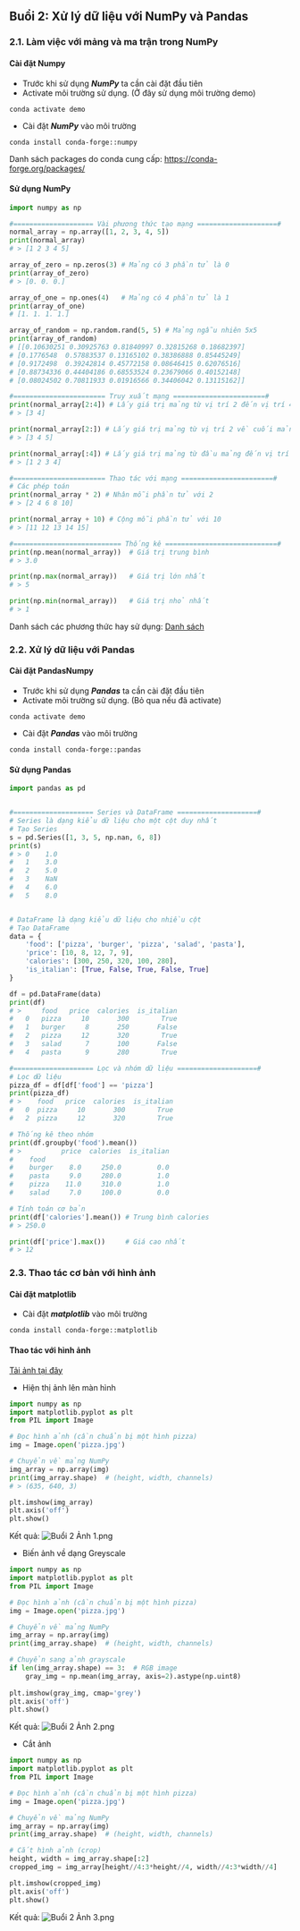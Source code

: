 ## Buổi 2: Xử lý dữ liệu với NumPy và Pandas

### 2.1. Làm việc với mảng và ma trận trong NumPy

#### Cài đặt Numpy

- Trước khi sử dụng _**NumPy**_ ta cần cài đặt đầu tiên
- Activate môi trường sử dụng. (Ở đây sử dụng môi trường demo)

```
conda activate demo
```

- Cài đặt _**NumPy**_ vào môi trường

```
conda install conda-forge::numpy
```

Danh sách packages do conda cung cấp: https://conda-forge.org/packages/

#### Sử dụng NumPy

```python
import numpy as np

#==================== Vài phương thức tạo mạng ====================#
normal_array = np.array([1, 2, 3, 4, 5])
print(normal_array)
# > [1 2 3 4 5]

array_of_zero = np.zeros(3) # Mảng có 3 phần tử là 0
print(array_of_zero)
# > [0. 0. 0.]

array_of_one = np.ones(4)   # Mảng có 4 phần tử là 1
print(array_of_one)
# [1. 1. 1. 1.]

array_of_random = np.random.rand(5, 5) # Mảng ngẫu nhiên 5x5
print(array_of_random)
# [[0.10630251 0.30925763 0.81840997 0.32815268 0.18682397]
# [0.1776548  0.57883537 0.13165102 0.38386888 0.85445249]
# [0.9172498  0.39242814 0.45772158 0.08646415 0.62076516]
# [0.88734336 0.44404186 0.68553524 0.23679066 0.40152148]
# [0.08024502 0.70811933 0.01916566 0.34406042 0.13115162]]

#======================= Truy xuất mạng =======================#
print(normal_array[2:4]) # Lấy giá trị mảng từ vị trí 2 đến vị trí 4 trong mảng
# > [3 4]

print(normal_array[2:]) # Lấy giá trị mảng từ vị trí 2 về cuối mảng
# > [3 4 5]

print(normal_array[:4]) # Lấy giá trị mảng từ đầu mảng đến vị trí 4 trong mảng
# > [1 2 3 4]

#======================= Thao tác với mạng =======================#
# Các phép toán
print(normal_array * 2) # Nhân mỗi phần tử với 2
# > [2 4 6 8 10]

print(normal_array + 10) # Cộng mỗi phần tử với 10
# > [11 12 13 14 15]

#=========================== Thống kê ============================#
print(np.mean(normal_array))  # Giá trị trung bình
# > 3.0

print(np.max(normal_array))   # Giá trị lớn nhất
# > 5

print(np.min(normal_array))   # Giá trị nhỏ nhất
# > 1
```

Danh sách các phương thức hay sử dụng: [Danh sách](./np_common.md)

### 2.2. Xử lý dữ liệu với Pandas

#### Cài đặt PandasNumpy

- Trước khi sử dụng _**Pandas**_ ta cần cài đặt đầu tiên
- Activate môi trường sử dụng. (Bỏ qua nếu đã activate)

```
conda activate demo
```

- Cài đặt _**Pandas**_ vào môi trường

```
conda install conda-forge::pandas
```

#### Sử dụng Pandas

```python
import pandas as pd


#==================== Series và DataFrame ====================#
# Series là dạng kiểu dữ liệu cho một cột duy nhất
# Tạo Series
s = pd.Series([1, 3, 5, np.nan, 6, 8])
print(s)
# > 0    1.0
#   1    3.0
#   2    5.0
#   3    NaN
#   4    6.0
#   5    8.0


# DataFrame là dạng kiểu dữ liệu cho nhiều cột
# Tạo DataFrame
data = {
	'food': ['pizza', 'burger', 'pizza', 'salad', 'pasta'],
	'price': [10, 8, 12, 7, 9],
	'calories': [300, 250, 320, 100, 280],
	'is_italian': [True, False, True, False, True]
}

df = pd.DataFrame(data)
print(df)
# >     food   price  calories  is_italian
#   0   pizza     10       300        True
#   1   burger     8       250       False
#   2   pizza     12       320        True
#   3   salad      7       100       False
#   4   pasta      9       280        True

#==================== Lọc và nhóm dữ liệu ====================#
# Lọc dữ liệu
pizza_df = df[df['food'] == 'pizza']
print(pizza_df)
# >    food   price  calories  is_italian
#   0  pizza     10       300        True
#   2  pizza     12       320        True

# Thống kê theo nhóm
print(df.groupby('food').mean())
# >          price  calories  is_italian
#    food
#    burger    8.0     250.0         0.0
#    pasta     9.0     280.0         1.0
#    pizza    11.0     310.0         1.0
#    salad     7.0     100.0         0.0

# Tính toán cơ bản
print(df['calories'].mean()) # Trung bình calories
# > 250.0

print(df['price'].max())     # Giá cao nhất
# > 12
```

### 2.3. Thao tác cơ bản với hình ảnh

#### Cài đặt matplotlib

- Cài đặt _**matplotlib**_ vào môi trường

```
conda install conda-forge::matplotlib
```

#### Thao tác với hình ảnh

[Tải ảnh tại đây](https://github.com/GoldenFealla/TrainPython/blob/master/pizza.jpg)

- Hiện thị ảnh lên màn hình

```python
import numpy as np
import matplotlib.pyplot as plt
from PIL import Image

# Đọc hình ảnh (cần chuẩn bị một hình pizza)
img = Image.open('pizza.jpg')

# Chuyển về mảng NumPy
img_array = np.array(img)
print(img_array.shape)  # (height, width, channels)
# > (635, 640, 3)

plt.imshow(img_array)
plt.axis('off')
plt.show()
```

Kết quả:
![Buổi 2 Ảnh 1.png](Buổi%202%20Ảnh%201.png)

- Biến ảnh về dạng Greyscale

```python
import numpy as np
import matplotlib.pyplot as plt
from PIL import Image

# Đọc hình ảnh (cần chuẩn bị một hình pizza)
img = Image.open('pizza.jpg')

# Chuyển về mảng NumPy
img_array = np.array(img)
print(img_array.shape)  # (height, width, channels)

# Chuyển sang ảnh grayscale
if len(img_array.shape) == 3:  # RGB image
    gray_img = np.mean(img_array, axis=2).astype(np.uint8)
   
plt.imshow(gray_img, cmap='grey')
plt.axis('off')
plt.show()
```

Kết quả:
![Buổi 2 Ảnh 2.png](Buổi%202%20Ảnh%202.png)

- Cắt ảnh

```python
import numpy as np
import matplotlib.pyplot as plt
from PIL import Image

# Đọc hình ảnh (cần chuẩn bị một hình pizza)
img = Image.open('pizza.jpg')

# Chuyển về mảng NumPy
img_array = np.array(img)
print(img_array.shape)  # (height, width, channels)

# Cắt hình ảnh (crop)
height, width = img_array.shape[:2]
cropped_img = img_array[height//4:3*height//4, width//4:3*width//4]

plt.imshow(cropped_img)
plt.axis('off')
plt.show()
```

Kết quả:
![Buổi 2 Ảnh 3.png](Buổi%202%20Ảnh%203.png)
